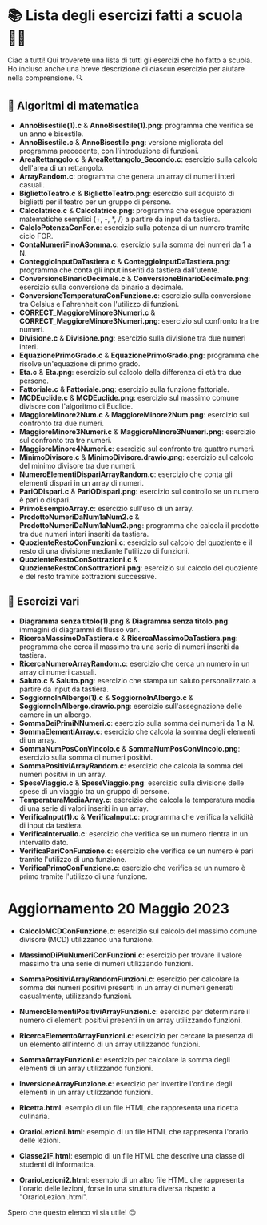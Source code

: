 📚 Lista degli esercizi fatti a scuola 🧑‍🎓
============================================

Ciao a tutti! Qui troverete una lista di tutti gli esercizi che ho fatto a scuola. Ho incluso anche una breve descrizione di ciascun esercizio per aiutare nella comprensione. 🔍


🔢 Algoritmi di matematica
--------------------------

*   **AnnoBisestile(1).c** & **AnnoBisestile(1).png**: programma che verifica se un anno è bisestile.
*   **AnnoBisestile.c** & **AnnoBisestile.png**: versione migliorata del programma precedente, con l'introduzione di funzioni.
*   **AreaRettangolo.c** & **AreaRettangolo\_Secondo.c**: esercizio sulla calcolo dell'area di un rettangolo.
*   **ArrayRandom.c**: programma che genera un array di numeri interi casuali.
*   **BigliettoTeatro.c** & **BigliettoTeatro.png**: esercizio sull'acquisto di biglietti per il teatro per un gruppo di persone.
*   **Calcolatrice.c** & **Calcolatrice.png**: programma che esegue operazioni matematiche semplici (+, -, \*, /) a partire da input da tastiera.
*   **CaloloPotenzaConFor.c**: esercizio sulla potenza di un numero tramite ciclo FOR.
*   **ContaNumeriFinoASomma.c**: esercizio sulla somma dei numeri da 1 a N.
*   **ConteggioInputDaTastiera.c** & **ConteggioInputDaTastiera.png**: programma che conta gli input inseriti da tastiera dall'utente.
*   **ConversioneBinarioDecimale.c** & **ConversioneBinarioDecimale.png**: esercizio sulla conversione da binario a decimale.
*   **ConversioneTemperaturaConFunzione.c**: esercizio sulla conversione tra Celsius e Fahrenheit con l'utilizzo di funzioni.
*   **CORRECT\_MaggioreMinore3Numeri.c** & **CORRECT\_MaggioreMinore3Numeri.png**: esercizio sul confronto tra tre numeri.
*   **Divisione.c** & **Divisione.png**: esercizio sulla divisione tra due numeri interi.
*   **EquazionePrimoGrado.c** & **EquazionePrimoGrado.png**: programma che risolve un'equazione di primo grado.
*   **Eta.c** & **Eta.png**: esercizio sul calcolo della differenza di età tra due persone.
*   **Fattoriale.c** & **Fattoriale.png**: esercizio sulla funzione fattoriale.
*   **MCDEuclide.c** & **MCDEuclide.png**: esercizio sul massimo comune divisore con l'algoritmo di Euclide.
*   **MaggioreMinore2Num.c** & **MaggioreMinore2Num.png**: esercizio sul confronto tra due numeri.
*   **MaggioreMinore3Numeri.c** & **MaggioreMinore3Numeri.png**: esercizio sul confronto tra tre numeri.
*   **MaggioreMinore4Numeri.c**: esercizio sul confronto tra quattro numeri.
*   **MinimoDivisore.c** & **MinimoDivisore.drawio.png**: esercizio sul calcolo del minimo divisore tra due numeri.
*   **NumeroElementiDispariArrayRandom.c**: esercizio che conta gli elementi dispari in un array di numeri.
*   **PariODispari.c** & **PariODispari.png**: esercizio sul controllo se un numero è pari o dispari.
*   **PrimoEsempioArray.c**: esercizio sull'uso di un array.
*   **ProdottoNumeriDaNum1aNum2.c** & **ProdottoNumeriDaNum1aNum2.png**: programma che calcola il prodotto tra due numeri interi inseriti da tastiera.
*   **QuozienteRestoConFunzioni.c**: esercizio sul calcolo del quoziente e il resto di una divisione mediante l'utilizzo di funzioni.
*   **QuozienteRestoConSottrazioni.c** & **QuozienteRestoConSottrazioni.png**: esercizio sul calcolo del quoziente e del resto tramite sottrazioni successive.

🤔 Esercizi vari
----------------

*   **Diagramma senza titolo(1).png** & **Diagramma senza titolo.png**: immagini di diagrammi di flusso vari.
*   **RicercaMassimoDaTastiera.c** & **RicercaMassimoDaTastiera.png**: programma che cerca il massimo tra una serie di numeri inseriti da tastiera.
*   **RicercaNumeroArrayRandom.c**: esercizio che cerca un numero in un array di numeri casuali.
*   **Saluto.c** & **Saluto.png**: esercizio che stampa un saluto personalizzato a partire da input da tastiera.
*   **SoggiornoInAlbergo(1).c** & **SoggiornoInAlbergo.c** & **SoggiornoInAlbergo.drawio.png**: esercizio sull'assegnazione delle camere in un albergo.
*   **SommaDeiPrimiNNumeri.c**: esercizio sulla somma dei numeri da 1 a N.
*   **SommaElementiArray.c**: esercizio che calcola la somma degli elementi di un array.
*   **SommaNumPosConVincolo.c** & **SommaNumPosConVincolo.png**: esercizio sulla somma di numeri positivi.
*   **SommaPositiviArrayRandom.c**: esercizio che calcola la somma dei numeri positivi in un array.
*   **SpeseViaggio.c** & **SpeseViaggio.png**: esercizio sulla divisione delle spese di un viaggio tra un gruppo di persone.
*   **TemperaturaMediaArray.c**: esercizio che calcola la temperatura media di una serie di valori inseriti in un array.
*   **VerificaInput(1).c** & **VerificaInput.c**: programma che verifica la validità di input da tastiera.
*   **VerificaIntervallo.c**: esercizio che verifica se un numero rientra in un intervallo dato.
*   **VerificaPariConFunzione.c**: esercizio che verifica se un numero è pari tramite l'utilizzo di una funzione.
*   **VerificaPrimoConFunzione.c**: esercizio che verifica se un numero è primo tramite l'utilizzo di una funzione.


# Aggiornamento 20 Maggio 2023

* **CalcoloMCDConFunzione.c**: esercizio sul calcolo del massimo comune divisore (MCD) utilizzando una funzione.

* **MassimoDiPiuNumeriConFunzioni.c**: esercizio per trovare il valore massimo tra una serie di numeri utilizzando funzioni.

* **SommaPositiviArrayRandomFunzioni.c**: esercizio per calcolare la somma dei numeri positivi presenti in un array di numeri generati casualmente, utilizzando funzioni.

* **NumeroElementiPositiviArrayFunzioni.c**: esercizio per determinare il numero di elementi positivi presenti in un array utilizzando funzioni.

* **RicercaElementoArrayFunzioni.c**: esercizio per cercare la presenza di un elemento all'interno di un array utilizzando funzioni.

* **SommaArrayFunzioni.c**: esercizio per calcolare la somma degli elementi di un array utilizzando funzioni.

* **InversioneArrayFunzione.c**: esercizio per invertire l'ordine degli elementi in un array utilizzando funzioni.

* **Ricetta.html**: esempio di un file HTML che rappresenta una ricetta culinaria.

* **OrarioLezioni.html**: esempio di un file HTML che rappresenta l'orario delle lezioni.

* **Classe2IF.html**: esempio di un file HTML che descrive una classe di studenti di informatica.

* **OrarioLezioni2.html**: esempio di un altro file HTML che rappresenta l'orario delle lezioni, forse in una struttura diversa rispetto a "OrarioLezioni.html".

Spero che questo elenco vi sia utile! 😊

